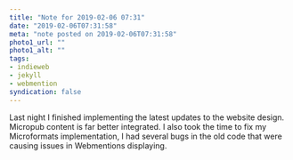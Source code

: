 ```yaml
---
title: "Note for 2019-02-06 07:31"
date: "2019-02-06T07:31:58"
meta: "note posted on 2019-02-06T07:31:58"
photo1_url: ""
photo1_alt: ""
tags:
- indieweb
- jekyll
- webmention
syndication: false
---
```

Last night I finished implementing the latest updates to the website design. Micropub content is far better integrated. I also took the time to fix my Microformats implementation, I had several bugs in the old code that were causing issues in Webmentions displaying.
